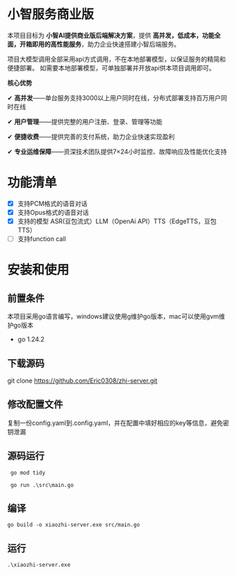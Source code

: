 # 小智服务商业版

本项目目标为 **小智AI提供商业版后端解决方案**，提供 **高并发，低成本，功能全面，开箱即用的高性能服务**，助力企业快速搭建小智后端服务。

项目大模型调用全部采用api方式调用，不在本地部署模型，以保证服务的精简和便捷部署。
如需要本地部署模型，可单独部署并开放api供本项目调用即可。

**核心优势**

✔ **高并发**——单台服务支持3000以上用户同时在线，分布式部署支持百万用户同时在线

✔ **用户管理**——提供完整的用户注册、登录、管理等功能

✔ **便捷收费**——提供完善的支付系统，助力企业快速实现盈利

✔ **专业运维保障**——资深技术团队提供7×24小时监控、故障响应及性能优化支持

# 功能清单

* [X]  支持PCM格式的语音对话
* [X]  支持Opus格式的语音对话
* [X]  支持的模型 ASR(豆包流式）LLM（OpenAi API）TTS（EdgeTTS，豆包TTS）
* [ ]  支持function call

# 安装和使用

## 前置条件

本项目采用go语言编写，windows建议使用g维护go版本，mac可以使用gvm维护go版本

* go 1.24.2

## 下载源码

git clone https://github.com/Eric0308/zhi-server.git

## 修改配置文件

复制一份config.yaml到.config.yaml，并在配置中填好相应的key等信息，避免密钥泄漏

## 源码运行

```
 go mod tidy

 go run .\src\main.go
```

## 编译

```
go build -o xiaozhi-server.exe src/main.go
```

## 运行

```
.\xiaozhi-server.exe
```
